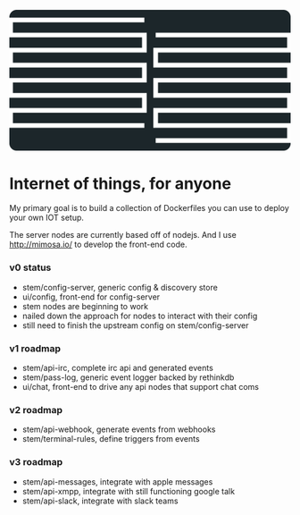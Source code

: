 ![exo-cortex](https://raw.githubusercontent.com/goldbuick/exo-cortex/master/logo.png)

Internet of things, for anyone
==============================

My primary goal is to build a collection of Dockerfiles you can use to deploy your own
IOT setup.

The server nodes are currently based off of nodejs. And I use http://mimosa.io/ to develop the front-end code.

### v0 status
* stem/config-server, generic config & discovery store
* ui/config, front-end for config-server
* stem nodes are beginning to work
* nailed down the approach for nodes to interact with their config
* still need to finish the upstream config on stem/config-server

### v1 roadmap
* stem/api-irc, complete irc api and generated events
* stem/pass-log, generic event logger backed by rethinkdb
* ui/chat, front-end to drive any api nodes that support chat coms

### v2 roadmap
* stem/api-webhook, generate events from webhooks
* stem/terminal-rules, define triggers from events

### v3 roadmap
* stem/api-messages, integrate with apple messages
* stem/api-xmpp, integrate with still functioning google talk
* stem/api-slack, integrate with slack teams
